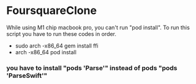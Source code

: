 # FoursquareClone
While using M1 chip macbook pro, you can't run "pod install". To run this script you have to run these codes in order.
- sudo arch -x86_64 gem install ffi
- arch -x86_64 pod install

### you have to install "pods 'Parse'" instead of pods "pods 'ParseSwift'"
